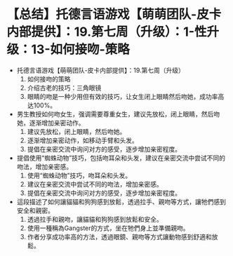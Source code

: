 # 【总结】托德言语游戏【萌萌团队-皮卡内部提供】：19.第七周（升级）：1-性升级：13-如何接吻-策略

-   托德言语游戏【萌萌团队-皮卡内部提供】：19.第七周（升级）
    1.  如何接吻的策略
    2.  介绍古老的技巧：三角眼镜
    3.  眼睛的吻是一种少用但有效的技巧，让女生闭上眼睛然后吻她，成功率高达100%。
-   男生教授如何吻女生，强调需要尊重女生，建议先放松，闭上眼睛，然后吻她，逐渐增加亲密动作。
    1.  建议先放松，闭上眼睛，然后吻她。
    2.  逐渐增加亲密动作，如移动手臂和头发。
    3.  提倡在亲密交流中询问对方的感受，逐步增加亲密程度。
-   提倡使用“蜘蛛动物”技巧，包括吻耳朵和头发，建议在亲密交流中尝试不同的吻法，增加亲密感。
    1.  使用“蜘蛛动物”技巧，吻耳朵和头发。
    2.  建议在亲密交流中尝试不同的吻法，增加亲密感。
    3.  提倡在亲密交流中询问对方的感受，逐步增加亲密程度。
-   這段描述了如何讓貓貓和狗狗感到放鬆，透過拉手、親吻等方式，讓牠們感到安全和親密。
    1.  透過拉手和親吻，讓貓貓和狗狗感到放鬆和安全。
    2.  使用一種稱為Gangster的方式，坐在牠們身上並準備親吻。
    3.  作者分享成功率高的方法，透過眼鏡、親吻等方式讓動物感到舒適和放鬆。